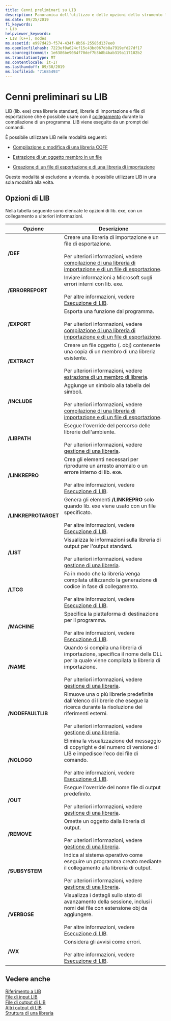 ```yaml
---
title: Cenni preliminari su LIB
description: Panoramica dell'utilizzo e delle opzioni dello strumento libreria, lib. exe.
ms.date: 09/25/2019
f1_keywords:
- Lib
helpviewer_keywords:
- LIB [C++], modes
ms.assetid: e997d423-f574-434f-8b56-25585d137ee0
ms.openlocfilehash: 7223ef0a624cf15c43bd067db8a7919efd27df17
ms.sourcegitcommit: 1e6386be9084f70def7b3b8b4bab319a117102b2
ms.translationtype: MT
ms.contentlocale: it-IT
ms.lasthandoff: 09/30/2019
ms.locfileid: "71685493"
---
```

# <a name="overview-of-lib"></a>Cenni preliminari su LIB

LIB (lib. exe) crea librerie standard, librerie di importazione e file di esportazione che è possibile usare con il [collegamento](linker-options.md) durante la compilazione di un programma. LIB viene eseguito da un prompt dei comandi.

È possibile utilizzare LIB nelle modalità seguenti:

- [Compilazione o modifica di una libreria COFF](managing-a-library.md)

- [Estrazione di un oggetto membro in un file](extracting-a-library-member.md)

- [Creazione di un file di esportazione e di una libreria di importazione](working-with-import-libraries-and-export-files.md)

Queste modalità si escludono a vicenda. è possibile utilizzare LIB in una sola modalità alla volta.

## <a name="lib-options"></a>Opzioni di LIB

Nella tabella seguente sono elencate le opzioni di lib. exe, con un collegamento a ulteriori informazioni.

|Opzione|Descrizione|
|-|-|
|**/DEF**|Creare una libreria di importazione e un file di esportazione.<br/><br/>Per ulteriori informazioni, vedere [compilazione di una libreria di importazione e di un file di esportazione](building-an-import-library-and-export-file.md).|
|**/ERRORREPORT**|   Inviare informazioni a Microsoft sugli errori interni con lib. exe.<br/><br/>Per altre informazioni, vedere [Esecuzione di LIB](running-lib.md).|
|**/EXPORT**|   Esporta una funzione dal programma.<br/><br/>Per ulteriori informazioni, vedere [compilazione di una libreria di importazione e di un file di esportazione](building-an-import-library-and-export-file.md).|
|**/EXTRACT**|   Creare un file oggetto (. obj) contenente una copia di un membro di una libreria esistente.<br/><br/>Per ulteriori informazioni, vedere [estrazione di un membro di libreria](extracting-a-library-member.md).|
|**/INCLUDE**|   Aggiunge un simbolo alla tabella dei simboli.<br/><br/>Per ulteriori informazioni, vedere [compilazione di una libreria di importazione e di un file di esportazione](building-an-import-library-and-export-file.md).|
|**/LIBPATH**|   Esegue l'override del percorso delle librerie dell'ambiente.<br/><br/>Per ulteriori informazioni, vedere [gestione di una libreria](managing-a-library.md).|
|**/LINKREPRO**|   Crea gli elementi necessari per riprodurre un arresto anomalo o un errore interno di lib. exe.<br/><br/>Per altre informazioni, vedere [Esecuzione di LIB](running-lib.md).|
|**/LINKREPROTARGET**|   Genera gli elementi **/LINKREPRO** solo quando lib. exe viene usato con un file specificato.<br/><br/>Per altre informazioni, vedere [Esecuzione di LIB](running-lib.md).|
|**/LIST**|   Visualizza le informazioni sulla libreria di output per l'output standard.<br/><br/>Per ulteriori informazioni, vedere [gestione di una libreria](managing-a-library.md).|
|**/LTCG**|   Fa in modo che la libreria venga compilata utilizzando la generazione di codice in fase di collegamento.<br/><br/>Per altre informazioni, vedere [Esecuzione di LIB](running-lib.md).|
|**/MACHINE**|   Specifica la piattaforma di destinazione per il programma.<br/><br/>Per altre informazioni, vedere [Esecuzione di LIB](running-lib.md).|
|**/NAME**|   Quando si compila una libreria di importazione, specifica il nome della DLL per la quale viene compilata la libreria di importazione.<br/><br/>Per ulteriori informazioni, vedere [gestione di una libreria](managing-a-library.md).|
|**/NODEFAULTLIB**|   Rimuove una o più librerie predefinite dall'elenco di librerie che esegue la ricerca durante la risoluzione dei riferimenti esterni.<br/><br/>Per ulteriori informazioni, vedere [gestione di una libreria](managing-a-library.md).|
|**/NOLOGO**|   Elimina la visualizzazione del messaggio di copyright e del numero di versione di LIB e impedisce l'eco dei file di comando.<br/><br/>Per altre informazioni, vedere [Esecuzione di LIB](running-lib.md).|
|**/OUT**|   Esegue l'override del nome file di output predefinito.<br/><br/>Per ulteriori informazioni, vedere [gestione di una libreria](managing-a-library.md).|
|**/REMOVE**|   Omette un oggetto dalla libreria di output.<br/><br/>Per ulteriori informazioni, vedere [gestione di una libreria](managing-a-library.md).|
|**/SUBSYSTEM**|   Indica al sistema operativo come eseguire un programma creato mediante il collegamento alla libreria di output.<br/><br/>Per ulteriori informazioni, vedere [gestione di una libreria](managing-a-library.md).|
|**/VERBOSE**|   Visualizza i dettagli sullo stato di avanzamento della sessione, inclusi i nomi dei file con estensione obj da aggiungere.<br/><br/>Per altre informazioni, vedere [Esecuzione di LIB](running-lib.md).|
|**/WX**|   Considera gli avvisi come errori.<br/><br/>Per altre informazioni, vedere [Esecuzione di LIB](running-lib.md).|

## <a name="see-also"></a>Vedere anche

[Riferimento a LIB](lib-reference.md)<br/>
[File di input LIB](lib-input-files.md)<br/>
[File di output di LIB](lib-output-files.md)<br/>
[Altri output di LIB](other-lib-output.md)<br/>
[Struttura di una libreria](structure-of-a-library.md)
